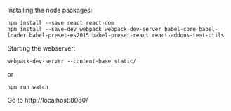Installing the node packages:

    npm install --save react react-dom
    npm install --save-dev webpack webpack-dev-server babel-core babel-loader babel-preset-es2015 babel-preset-react react-addons-test-utils

Starting the webserver:

    webpack-dev-server --content-base static/

or 

    npm run watch

Go to http://localhost:8080/
